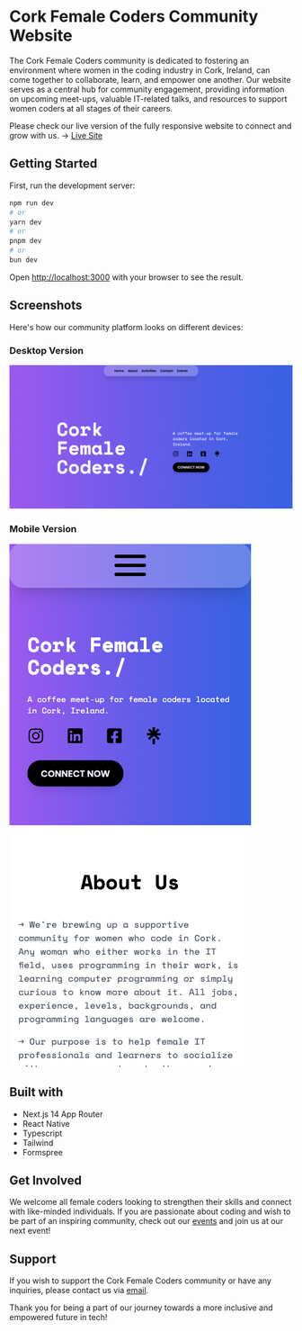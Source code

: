 # Cork Female Coders Community Website

The Cork Female Coders community is dedicated to fostering an environment where women in the coding industry in Cork, Ireland, can come together to collaborate, learn, and empower one another. Our website serves as a central hub for community engagement, providing information on upcoming meet-ups, valuable IT-related talks, and resources to support women coders at all stages of their careers.

Please check our live version of the fully responsive website to connect and grow with us. -> [Live Site](https://cofecoders.netlify.app)

## Getting Started

First, run the development server:

```bash
npm run dev
# or
yarn dev
# or
pnpm dev
# or
bun dev
```

Open [http://localhost:3000](http://localhost:3000) with your browser to see the result.

## Screenshots

Here's how our community platform looks on different devices:

### Desktop Version

![Desktop Screenshot](./public/cofe-homepage.png)

### Mobile Version

![Mobile Screenshot](./public/mobile.png)

## Built with

- Next.js 14 App Router
- React Native
- Typescript
- Tailwind
- Formspree

## Get Involved

We welcome all female coders looking to strengthen their skills and connect with like-minded individuals. If you are passionate about coding and wish to be part of an inspiring community, check out our [events](https://cofecoders.netlify.app/events) and join us at our next event!

## Support

If you wish to support the Cork Female Coders community or have any inquiries, please contact us via [email](mailto:corkfemalecoders@gmail.com).

Thank you for being a part of our journey towards a more inclusive and empowered future in tech!
